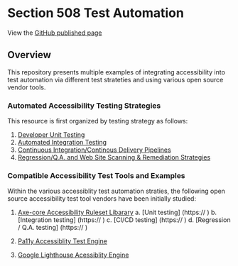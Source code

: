 # Section 508 Test Automation

View the [GitHub published page](https://akingkci.github.io/Playbook-Automation/)


## Overview
This repository presents multiple examples of integrating accessibility into test automation via different test strateties and using various open source vendor tools.

### Automated Accessibility Testing Strategies
This resource is first organized by testing strategy as follows:  

  1. [Developer Unit Testing](https:// )
  2. [Automated Integration Testing]( )
  3. [Continuous Integration/Continous Delivery Pipelines](https:// )
  4. [Regression/Q.A. and Web Site Scanning & Remediation Strategies](https:// )  

### Compatible Accessibility Test Tools and Examples
Within the various accessiblity test automation straties, the following open source accessibility test tool vendors have been initially studied:  

  1. [Axe-core Accessibility Ruleset Libarary](https://)
      a. [Unit testing] (https:// )
      b. [Integration testing] (https:// )
      c. [CI/CD testing] (https:// )
      d. [Regression / Q.A. testing] (https:// )
      
  2. [Pa11y Accessiblity Test Engine](https:// )

  
  3. [Google Lighthouse Acessiblity Engine](https://)
